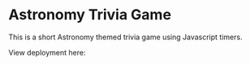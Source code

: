 # Astronomy Trivia Game

This is a short Astronomy themed trivia game using Javascript timers.

View deployment here: 

